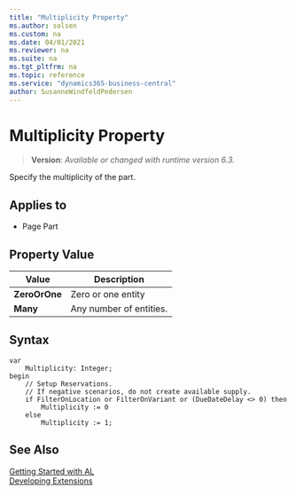 ```yaml
---
title: "Multiplicity Property"
ms.author: solsen
ms.custom: na
ms.date: 04/01/2021
ms.reviewer: na
ms.suite: na
ms.tgt_pltfrm: na
ms.topic: reference
ms.service: "dynamics365-business-central"
author: SusanneWindfeldPedersen
---
```

[//]: # (START>DO_NOT_EDIT)
[//]: # (IMPORTANT:Do not edit any of the content between here and the END>DO_NOT_EDIT.)
[//]: # (Any modifications should be made in the .xml files in the ModernDev repo.)
# Multiplicity Property
> **Version**: _Available or changed with runtime version 6.3._

Specify the multiplicity of the part.

## Applies to
-   Page Part

## Property Value

|Value|Description|
|-----------|---------------------------------------|
|**ZeroOrOne**|Zero or one entity|
|**Many**|Any number of entities.|

[//]: # (IMPORTANT: END>DO_NOT_EDIT)

## Syntax

```al
var
    Multiplicity: Integer;
begin
    // Setup Reservations.
    // If negative scenarios, do not create available supply.
    if FilterOnLocation or FilterOnVariant or (DueDateDelay <> 0) then
        Multiplicity := 0
    else
        Multiplicity := 1;
```

## See Also  
[Getting Started with AL](../devenv-get-started.md)  
[Developing Extensions](../devenv-dev-overview.md)  